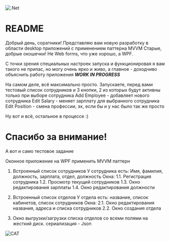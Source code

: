 ![.Net](https://img.shields.io/badge/.NET-5C2D91?style=for-the-badge&logo=.net&logoColor=white)
# README

Добрый день, соратники! Представляю вам новую разработку в области desktop приложений с применением паттерна MVVM
Старые, добрые окошечки! Не Web forms, что уже хорошо, а WPF.

С точки зрения специальных настроек запуска и функционировая я вам такого не припас, но могу очень ярко и живо, а главное - доходчиво объяснить работу приложения
***WORK IN PROGRESS***

На самом деле, всё максимально просто. Запускаете, перед вами тестовый список сотрудников и 3 кнопки, 2 из которых будут активны только при выборе сотрудника
Add Employee - добавляет нового сотрудника
Edit Salary - меняет зарплату для выбранного сотрудника
Edit Position - смена профессии, эх, если бы и у нас было так же просто

Ну вот и всё, остальное в процессе :)
# Спасибо за внимание!    
А вот и само тестовое задание 

Оконное приложение на WPF
применить MVVM паттерн

1. Встроенный список сотрудников
У сотрудника есть: Имя, фамилия, должность, зарплата, отдел, должность
Окна:
1.1. Регистрация сотрудника 
1.2. Просмотр текущий сотрудников
1.3. Окно редактирования зарплаты 
1.4. Окно редактирования должности

2. Встроенный список отделов
У отдела есть: название, список кабинетов, список сотрудников
Окна:
2.1. Окно редактирования названия, адреса и списка сотрудников
2.2. Окно создания отдела

3. Окно выгрузки/загрузки списка отделов со всеми полями на жесткий диск. 
сериализация - Json

![CAT](https://kotikdoma.com/wp-content/uploads/2019/11/img_5ddebd7d0c34a.jpg)

